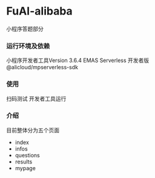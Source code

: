 # FuAI-alibaba
小程序答题部分

### 运行环境及依赖
小程序开发者工具Version 3.6.4
EMAS Serverless 开发者版 @alicloud/mpserverless-sdk

### 使用
扫码测试
开发者工具运行

### 介绍
目前整体分为五个页面
- index
- infos
- questions
- results
- mypage
